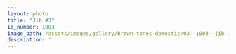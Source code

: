 ```yaml
---
layout: photo
title: "Jib #3"
id_number: 1003
image_path: /assets/images/gallery/brown-tones-domestic/03--1003--jib-3.jpg
description: ''
---
```

